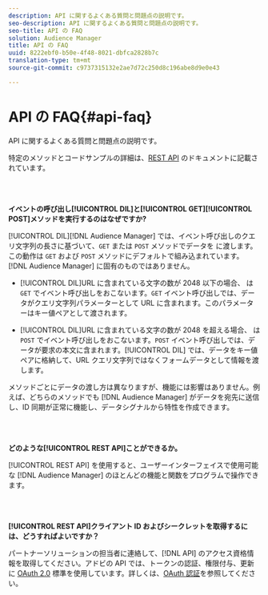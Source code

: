 ```yaml
---
description: API に関するよくある質問と問題点の説明です。
seo-description: API に関するよくある質問と問題点の説明です。
seo-title: API の FAQ
solution: Audience Manager
title: API の FAQ
uuid: 8222ebf0-b50e-4f48-8021-dbfca2828b7c
translation-type: tm+mt
source-git-commit: c9737315132e2ae7d72c250d8c196abe8d9e0e43

---
```



# API の FAQ{#api-faq}

API に関するよくある質問と問題点の説明です。

<!-- 

faq_api.xml

 -->

特定のメソッドとコードサンプルの詳細は、[REST API](../api/rest-api-main/rest-api-main.md) のドキュメントに記載されています。

<br> 

**イベントの呼び出し[!UICONTROL DIL]と[!UICONTROL GET][!UICONTROL POST]メソッドを実行するのはなぜですか?**

[!UICONTROL DIL][!DNL Audience Manager] では、イベント呼び出しのクエリ文字列の長さに基づいて、`GET` または `POST` メソッドでデータを に渡します。この動作は `GET` および `POST` メソッドにデフォルトで組み込まれています。[!DNL Audience Manager] に固有のものではありません。

* [!UICONTROL DIL]URL に含まれている文字の数が 2048 以下の場合、 は `GET` でイベント呼び出しをおこないます。`GET` イベント呼び出しでは、データがクエリ文字列パラメーターとして URL に含まれます。このパラメーターはキー値ペアとして渡されます。

* [!UICONTROL DIL]URL に含まれている文字の数が 2048 を超える場合、 は `POST` でイベント呼び出しをおこないます。`POST` イベント呼び出しでは、データが要求の本文に含まれます。[!UICONTROL DIL] では、データをキー値ペアに格納して、URL クエリ文字列ではなくフォームデータとして情報を渡します。

メソッドごとにデータの渡し方は異なりますが、機能には影響はありません。例えば、どちらのメソッドでも [!DNL Audience Manager] がデータを宛先に送信し、ID 同期が正常に機能し、データシグナルから特性を作成できます。

<br> 

**どのような[!UICONTROL REST API]ことができるか。**

[!UICONTROL REST API] を使用すると、ユーザーインターフェイスで使用可能な [!DNL Audience Manager] のほとんどの機能と関数をプログラムで操作できます。

<br> 

**[!UICONTROL REST API]クライアント ID およびシークレットを取得するには、どうすればよいですか？**

パートナーソリューションの担当者に連絡して、[!DNL API] のアクセス資格情報を取得してください。アドビの API では、トークンの認証、権限付与、更新に [OAuth 2.0](https://oauth.net/2/) 標準を使用しています。詳しくは、[OAuth 認証](../api/rest-api-main/aam-api-getting-started.md#oauth)を参照してください。
